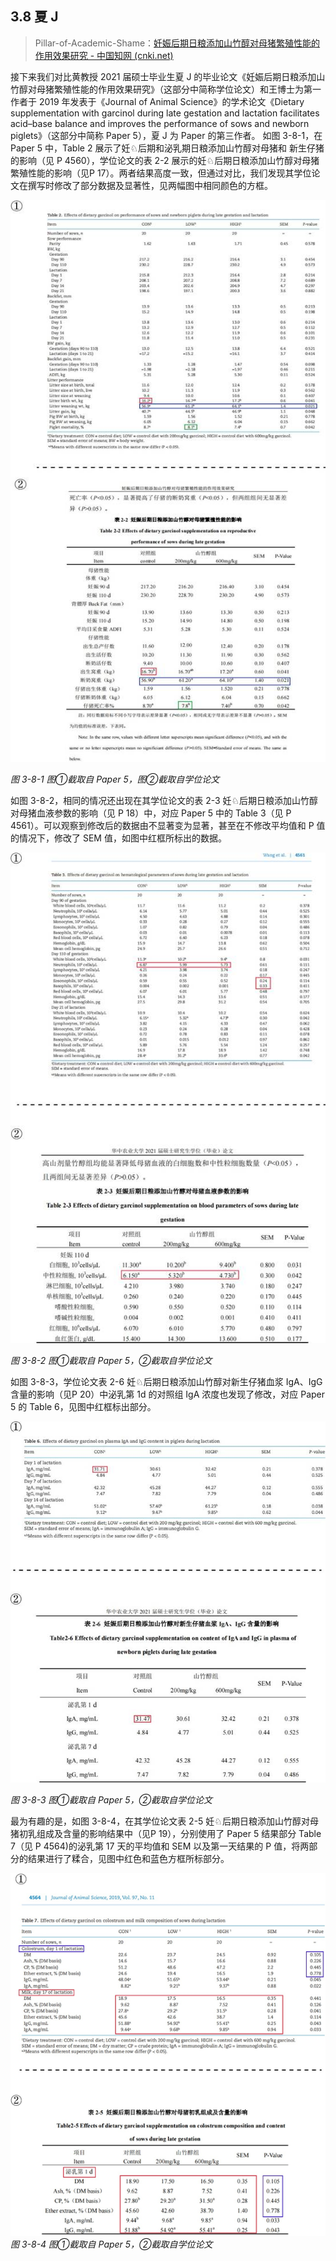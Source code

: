 ## 3.8   夏 J

> Pillar-of-Academic-Shame：[妊娠后期日粮添加山竹醇对母猪繁殖性能的作用效果研究 - 中国知网 (cnki.net)](https://kns.cnki.net/kcms2/article/abstract?v=0qMDjMp0v1lV4LZLB8LRi_K8JEsCF9POeoU2q7J-JWop4PVCh17YJIq8KsR3uIaZXn0c0wgfZG_lObzTeCAyJhlfSyQdWDZFMmUq9JUlLec4nBQ_0vWbWf8ZMifQtJzvB8AmOgQCJcL88lDIJNRVhQ==&uniplatform=NZKPT&language=CHS)

接下来我们对比黄教授 2021 届硕士毕业生夏 J 的毕业论文《妊娠后期日粮添加山竹醇对母猪繁殖性能的作用效果研究》（这部分中简称学位论文）和王博士为第一作者于 2019 年发表于《Journal of Animal Science》的学术论文《Dietary supplementation with garcinol during late gestation and lactation facilitates acid–base balance and improves the performance of sows and newborn piglets》（这部分中简称 Paper 5），夏 J 为 Paper 的第三作者。
如图 3-8-1，在 Paper 5 中，Table 2 展示了妊♘后期和泌乳期日粮添加山竹醇对母猪和
新生仔猪的影响（见 P 4560），学位论文的表 2-2 展示的妊♘后期日粮添加山竹醇对母猪繁殖性能的影响（见P 17）。两者结果高度一致，但通过对比，我们发现其学位论文在撰写时修改了部分数据及显著性，见两幅图中相同颜色的方框。

![图 3-8-1 图①截取自 Paper 5，图②截取自学位论文](readme/clip_image199.jpg)

 *图 3-8-1 图①截取自 Paper 5，图②截取自学位论文*

如图 3-8-2，相同的情况还出现在其学位论文的表 2-3 妊♘后期日粮添加山竹醇对母猪血液参数的影响（见 P 18）中，对应 Paper 5 中的 Table 3（见 P 4561）。可以观察到修改后的数据由不显著变为显著，甚至在不修改平均值和 P 值的情况下，修改了 SEM 值，如图中红框所标出的数据。

![图 3-8-2 图①截取自 Paper 5，②截取自学位论文](readme/clip_image201.jpg)

 *图 3-8-2 图①截取自 Paper 5，②截取自学位论文*

如图 3-8-3，学位论文表 2-6 妊♘后期日粮添加山竹醇对新生仔猪血浆 IgA、IgG 含量的影响（见P 20）中泌乳第 1d 的对照组 IgA 浓度也发现了修改，对应 Paper 5 的 Table 6，见图中红框标出部分。

![图 3-8-3 图①截取自 Paper 5，②截取自学位论文](readme/clip_image203.jpg)

 *图 3-8-3 图①截取自 Paper 5，②截取自学位论文*

最为有趣的是，如图 3-8-4，在其学位论文表 2-5 妊♘后期日粮添加山竹醇对母猪初乳组成及含量的影响结果中（见P 19），分别使用了 Paper 5 结果部分 Table 7（见 P 4564)的泌乳第 17 天的平均值和 SEM 以及第一天结果的 P 值，将两部分的结果进行了糅合，见图中红色和蓝色方框所标部分。

![图 3-8-4 图①截取自 Paper 5，②截取自学位论文](readme/image-20240118100852245.png)
 *图 3-8-4 图①截取自 Paper 5，②截取自学位论文*
